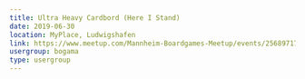 ```yaml
---
title: Ultra Heavy Cardbord (Here I Stand)
date: 2019-06-30
location: MyPlace, Ludwigshafen
link: https://www.meetup.com/Mannheim-Boardgames-Meetup/events/256897171/
usergroup: bogama
type: usergroup
---
```

